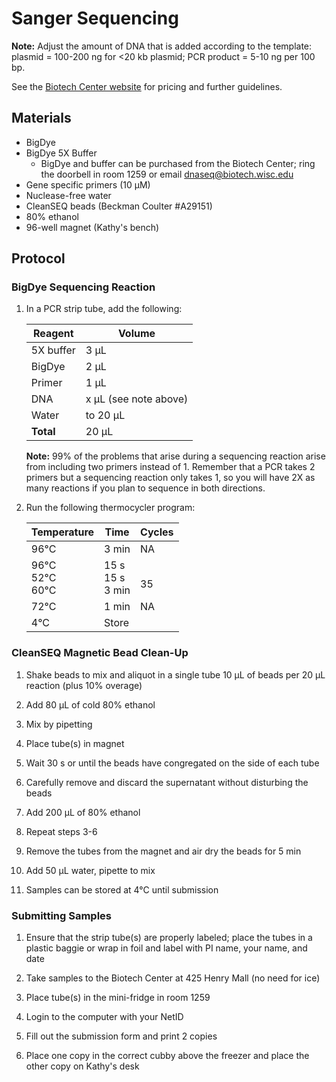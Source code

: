 # Sanger Sequencing

**Note:** Adjust the amount of DNA that is added according to the template: plasmid = 100-200 ng for <20 kb plasmid; PCR product = 5-10 ng per 100 bp.

See the [Biotech Center website](https://www.biotech.wisc.edu/services/dnaseq/services/sanger-sequencing) for pricing and further guidelines.

## Materials

- BigDye
- BigDye 5X Buffer
  - BigDye and buffer can be purchased from the Biotech Center; ring the doorbell in room 1259 or email <dnaseq@biotech.wisc.edu>
- Gene specific primers (10 µM)
- Nuclease-free water
- CleanSEQ beads (Beckman Coulter #A29151)
- 80% ethanol
- 96-well magnet (Kathy's bench)

## Protocol

### BigDye Sequencing Reaction

1. In a PCR strip tube, add the following:

    | Reagent | Volume |
    |---------|--------|
    | 5X buffer | 3 µL |
    | BigDye  | 2 µL   |
    | Primer  | 1 µL   |
    | DNA     | x µL (see note above) |
    | Water   | to 20 µL |
    |**Total** | 20 µL   |

    **Note:** 99% of the problems that arise during a sequencing reaction arise from including two primers instead of 1. Remember that a PCR takes 2 primers but a sequencing reaction only takes 1, so you will have 2X as many reactions if you plan to sequence in both directions.

2. Run the following thermocycler program:

    | Temperature | Time | Cycles |
    |-------------|------|--------|
    | 96°C        | 3 min | NA    |
    | 96°C <br> 52°C <br> 60°C | 15 s <br> 15 s <br> 3 min | <br> 35 |
    | 72°C        | 1 min | NA    |
    | 4°C         | Store |       |

### CleanSEQ Magnetic Bead Clean-Up

1. Shake beads to mix and aliquot in a single tube 10 µL of beads per 20 µL reaction (plus 10% overage)

2. Add 80 µL of cold 80% ethanol

3. Mix by pipetting

4. Place tube(s) in magnet

5. Wait 30 s or until the beads have congregated on the side of each tube

6. Carefully remove and discard the supernatant without disturbing the beads

7. Add 200 µL of 80% ethanol

8. Repeat steps 3-6

9. Remove the tubes from the magnet and air dry the beads for 5 min

10. Add 50 µL water, pipette to mix

11. Samples can be stored at 4°C until submission

### Submitting Samples

1. Ensure that the strip tube(s) are properly labeled; place the tubes in a plastic baggie or wrap in foil and label with PI name, your name, and date

2. Take samples to the Biotech Center at 425 Henry Mall (no need for ice)

3. Place tube(s) in the mini-fridge in room 1259

4. Login to the computer with your NetID

5. Fill out the submission form and print 2 copies

6. Place one copy in the correct cubby above the freezer and place the other copy on Kathy's desk

